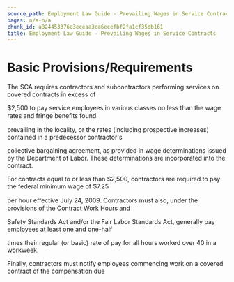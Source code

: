```yaml
---
source_path: Employment Law Guide - Prevailing Wages in Service Contracts.md
pages: n/a-n/a
chunk_id: a824453376e3eceaa3ca6ecefbf2fa1cf35db161
title: Employment Law Guide - Prevailing Wages in Service Contracts
---
```

# Basic Provisions/Requirements

The SCA requires contractors and subcontractors performing services on covered contracts in excess of

$2,500 to pay service employees in various classes no less than the wage rates and fringe beneﬁts found

prevailing in the locality, or the rates (including prospective increases) contained in a predecessor contractor's

collective bargaining agreement, as provided in wage determinations issued by the Department of Labor. These determinations are incorporated into the contract.

For contracts equal to or less than $2,500, contractors are required to pay the federal minimum wage of $7.25

per hour eﬀective July 24, 2009. Contractors must also, under the provisions of the Contract Work Hours and

Safety Standards Act and/or the Fair Labor Standards Act, generally pay employees at least one and one-half

times their regular (or basic) rate of pay for all hours worked over 40 in a workweek.

Finally, contractors must notify employees commencing work on a covered contract of the compensation due
